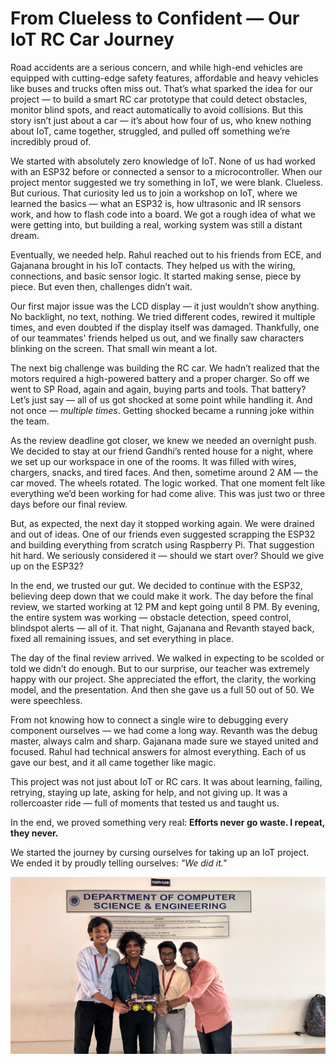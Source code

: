 # From Clueless to Confident — Our IoT RC Car Journey

Road accidents are a serious concern, and while high-end vehicles are equipped with cutting-edge safety features, affordable and heavy vehicles like buses and trucks often miss out. That’s what sparked the idea for our project — to build a smart RC car prototype that could detect obstacles, monitor blind spots, and react automatically to avoid collisions. But this story isn’t just about a car — it’s about how four of us, who knew nothing about IoT, came together, struggled, and pulled off something we’re incredibly proud of.

We started with absolutely zero knowledge of IoT. None of us had worked with an ESP32 before or connected a sensor to a microcontroller. When our project mentor suggested we try something in IoT, we were blank. Clueless. But curious. That curiosity led us to join a workshop on IoT, where we learned the basics — what an ESP32 is, how ultrasonic and IR sensors work, and how to flash code into a board. We got a rough idea of what we were getting into, but building a real, working system was still a distant dream.

Eventually, we needed help. Rahul reached out to his friends from ECE, and Gajanana brought in his IoT contacts. They helped us with the wiring, connections, and basic sensor logic. It started making sense, piece by piece. But even then, challenges didn’t wait.

Our first major issue was the LCD display — it just wouldn’t show anything. No backlight, no text, nothing. We tried different codes, rewired it multiple times, and even doubted if the display itself was damaged. Thankfully, one of our teammates' friends helped us out, and we finally saw characters blinking on the screen. That small win meant a lot.

The next big challenge was building the RC car. We hadn’t realized that the motors required a high-powered battery and a proper charger. So off we went to SP Road, again and again, buying parts and tools. That battery? Let’s just say — all of us got shocked at some point while handling it. And not once — *multiple times*. Getting shocked became a running joke within the team.

As the review deadline got closer, we knew we needed an overnight push. We decided to stay at our friend Gandhi’s rented house for a night, where we set up our workspace in one of the rooms. It was filled with wires, chargers, snacks, and tired faces. And then, sometime around 2 AM — the car moved. The wheels rotated. The logic worked. That one moment felt like everything we’d been working for had come alive. This was just two or three days before our final review.

But, as expected, the next day it stopped working again. We were drained and out of ideas. One of our friends even suggested scrapping the ESP32 and building everything from scratch using Raspberry Pi. That suggestion hit hard. We seriously considered it — should we start over? Should we give up on the ESP32?

In the end, we trusted our gut. We decided to continue with the ESP32, believing deep down that we could make it work. The day before the final review, we started working at 12 PM and kept going until 8 PM. By evening, the entire system was working — obstacle detection, speed control, blindspot alerts — all of it. That night, Gajanana and Revanth stayed back, fixed all remaining issues, and set everything in place.

The day of the final review arrived. We walked in expecting to be scolded or told we didn’t do enough. But to our surprise, our teacher was extremely happy with our project. She appreciated the effort, the clarity, the working model, and the presentation. And then she gave us a full 50 out of 50. We were speechless.

From not knowing how to connect a single wire to debugging every component ourselves — we had come a long way. Revanth was the debug master, always calm and sharp. Gajanana made sure we stayed united and focused. Rahul had technical answers for almost everything. Each of us gave our best, and it all came together like magic.

This project was not just about IoT or RC cars. It was about learning, failing, retrying, staying up late, asking for help, and not giving up. It was a rollercoaster ride — full of moments that tested us and taught us.

In the end, we proved something very real: **Efforts never go waste. I repeat, they never.**

We started the journey by cursing ourselves for taking up an IoT project.  
We ended it by proudly telling ourselves: *"We did it."*

![Our Team](https://raw.githubusercontent.com/RaghavendraCodes/portfolio-blogs/main/BLOGS/team-suryaputra.jpg) 
